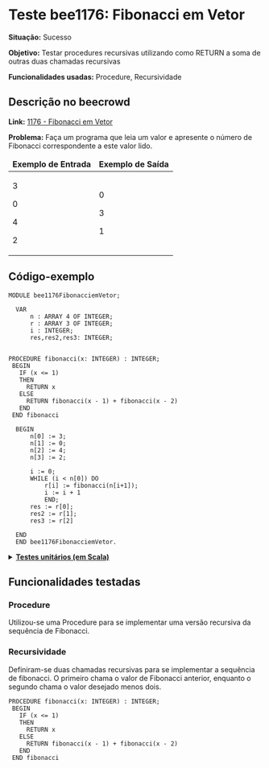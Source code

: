 # Teste bee1176: Fibonacci em Vetor
<b>Situação:</b> Sucesso

<b>Objetivo:</b> Testar procedures recursivas utilizando como RETURN a soma de outras duas chamadas recursivas

<b>Funcionalidades usadas:</b> Procedure, Recursividade

## Descrição no beecrowd

<b>Link:</b> [1176 - Fibonacci em Vetor](https://judge.beecrowd.com/pt/problems/view/1176)

<b>Problema:</b> Faça um programa que leia um valor e apresente o número de Fibonacci correspondente a este valor lido.

<table>
<thead>
<tr>
  <td><b>Exemplo de Entrada</b></td>
  <td><b>Exemplo de Saída</b></td>
</tr>
</thead>
<tbody>
<tr>
<td class="division">
<p>
3</p>
<p>
0</p>
<p>
4</p>
<p>
2</p>
</td>
<td>
<p>
0</p>
<p>
3</p>
<p>
1</p>  
</td>
</tr>
</tbody>
</table>

## Código-exemplo

```
MODULE bee1176FibonacciemVetor;

  VAR
      n : ARRAY 4 OF INTEGER;
      r : ARRAY 3 OF INTEGER;
      i : INTEGER;
      res,res2,res3: INTEGER;


PROCEDURE fibonacci(x: INTEGER) : INTEGER;
 BEGIN
   IF (x <= 1)
   THEN
     RETURN x
   ELSE
     RETURN fibonacci(x - 1) + fibonacci(x - 2)
   END
 END fibonacci

  BEGIN
      n[0] := 3;
      n[1] := 0;
      n[2] := 4;
      n[3] := 2;

      i := 0;
      WHILE (i < n[0]) DO
          r[i] := fibonacci(n[i+1]);
          i := i + 1
          END;
      res := r[0];
      res2 := r[1];
      res3 := r[2]

  END
  END bee1176FibonacciemVetor.
```

<details>
<p>
<summary><b><u>Testes unitários (em Scala)</u></b></summary>
<pre>
<code>
  test("Testing bee1176FibonacciemVetor") {
    val module = ScalaParser.parseResource("stmts/bee1176_FibonacciemVetor.oberon")
    val interpreter = new Interpreter()
    assert(module.name == "bee1176FibonacciemVetor")

    interpreter.setTestEnvironment()
    val result = interpreter.run(module)

    assert(result.lookup("res").isDefined)
    assert(result.lookup("res") == Some(IntValue(0)))
    assert(result.lookup("res2").isDefined)
    assert(result.lookup("res2") == Some(IntValue(3)))
    assert(result.lookup("res3").isDefined)
    assert(result.lookup("res3") == Some(IntValue(1)))
}
</code>
</pre>
</details>

## Funcionalidades testadas
### Procedure

Utilizou-se uma Procedure para se implementar uma versão recursiva da sequência de Fibonacci.

### Recursividade

Definiram-se duas chamadas recursivas para se implementar a sequência de fibonacci. O primeiro chama o valor de Fibonacci anterior, enquanto o segundo chama o valor desejado menos dois. 

```
PROCEDURE fibonacci(x: INTEGER) : INTEGER;
 BEGIN
   IF (x <= 1)
   THEN
     RETURN x
   ELSE
     RETURN fibonacci(x - 1) + fibonacci(x - 2)
   END
 END fibonacci
```
